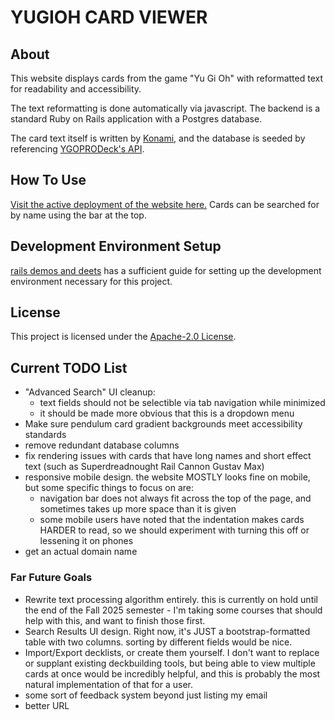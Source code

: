# YUGIOH CARD VIEWER

## About

This website displays cards from the game "Yu Gi Oh" with reformatted text for readability and accessibility.

The text reformatting is done automatically via javascript. The backend is a standard Ruby on Rails application with a Postgres database.

The card text itself is written by [Konami](https://www.yugioh-card.com/), and the database is seeded by referencing [YGOPRODeck's API](https://ygoprodeck.com/api-guide/).

## How To Use

[Visit the active deployment of the website here.](https://ygo-card-reader-beaa7b503767.herokuapp.com/home?) Cards can be searched for by name using the bar at the top.

## Development Environment Setup

[rails demos and deets](https://rails-demos-n-deets-2023.herokuapp.com/demos/development-environment) has a sufficient guide for setting up the development environment necessary for this project.

## License

This project is licensed under the [Apache-2.0 License](https://github.com/aCactusOrSomething/Yu-Gi-Oh-Card-Reader/blob/main/LICENSE).

## Current TODO List

* "Advanced Search" UI cleanup:
  * text fields should not be selectible via tab navigation while minimized
  * it should be made more obvious that this is a dropdown menu
* Make sure pendulum card gradient backgrounds meet accessibility standards
* remove redundant database columns
* fix rendering issues with cards that have long names and short effect text (such as Superdreadnought Rail Cannon Gustav Max)
* responsive mobile design. the website MOSTLY looks fine on mobile, but some specific things to focus on are:
  * navigation bar does not always fit across the top of the page, and sometimes takes up more space than it is given
  * some mobile users have noted that the indentation makes cards HARDER to read, so we should experiment with turning this off or lessening it on phones
* get an actual domain name

### Far Future Goals

* Rewrite text processing algorithm entirely. this is currently on hold until the end of the Fall 2025 semester - I'm taking some courses that should help with this, and want to finish those first.
* Search Results UI design. Right now, it's JUST a bootstrap-formatted table with two columns. sorting by different fields would be nice.
* Import/Export decklists, or create them yourself. I don't want to replace or supplant existing deckbuilding tools, but being able to view multiple cards at once would be incredibly helpful, and this is probably the most natural implementation of that for a user.
* some sort of feedback system beyond just listing my email
* better URL
